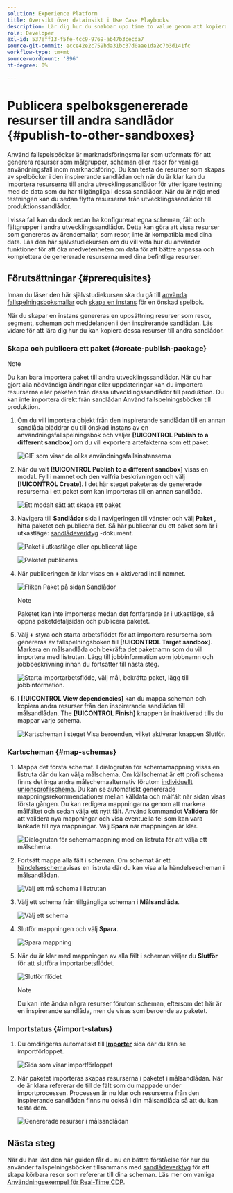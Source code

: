```yaml
---
solution: Experience Platform
title: Översikt över datainsikt i Use Case Playbooks
description: Lär dig hur du snabbar upp time to value genom att kopiera resurserna som genereras i den sista inspirerande sandlådan till andra sandlådor.
role: Developer
exl-id: 537eff13-f5fe-4cc9-9769-ab47b3cecda7
source-git-commit: ecce42e2c759bda31bc37d0aae1da2c7b3d141fc
workflow-type: tm+mt
source-wordcount: '896'
ht-degree: 0%

---
```


# Publicera spelboksgenererade resurser till andra sandlådor {#publish-to-other-sandboxes}

Använd fallspelsböcker är marknadsföringsmallar som utformats för att generera resurser som målgrupper, scheman eller resor för vanliga användningsfall inom marknadsföring. Du kan testa de resurser som skapas av spelböcker i den inspirerande sandlådan och när du är klar kan du importera resurserna till andra utvecklingssandlådor för ytterligare testning med de data som du har tillgängliga i dessa sandlådor. När du är nöjd med testningen kan du sedan flytta resurserna från utvecklingssandlådor till produktionssandlådor.

I vissa fall kan du dock redan ha konfigurerat egna scheman, fält och fältgrupper i andra utvecklingssandlådor. Detta kan göra att vissa resurser som genereras av ärendemallar, som resor, inte är kompatibla med dina data. Läs den här självstudiekursen om du vill veta hur du använder funktioner för att öka medvetenheten om data för att bättre anpassa och komplettera de genererade resurserna med dina befintliga resurser.

## Förutsättningar {#prerequisites}

Innan du läser den här självstudiekursen ska du gå till [använda fallspelningsboksmallar](/help/use-case-playbooks/playbooks/discover.md#search-and-filter) och [skapa en instans](/help/use-case-playbooks/playbooks/create-share-reuse.md) för en önskad spelbok.

När du skapar en instans genereras en uppsättning resurser som resor, segment, scheman och meddelanden i den inspirerande sandlådan. Läs vidare för att lära dig hur du kan kopiera dessa resurser till andra sandlådor.

### Skapa och publicera ett paket {#create-publish-package}

>[!NOTE]
>
> Du kan bara importera paket till andra utvecklingssandlådor. När du har gjort alla nödvändiga ändringar eller uppdateringar kan du importera resurserna eller paketen från dessa utvecklingssandlådor till produktion. Du kan inte importera direkt från sandlådan Använd fallspelningsböcker till produktion.

1. Om du vill importera objekt från den inspirerande sandlådan till en annan sandlåda bläddrar du till önskad instans av en användningsfallspelningsbok och väljer **[!UICONTROL Publish to a different sandbox]** om du vill exportera artefakterna som ett paket.

   ![GIF som visar de olika användningsfallsinstanserna](/help/use-case-playbooks/assets/playbooks/data-awareness/browse-to-existing-instances-of-playbook.gif)

2. När du valt **[!UICONTROL Publish to a different sandbox]** visas en modal. Fyll i namnet och den valfria beskrivningen och välj **[!UICONTROL Create]**. I det här steget paketeras de genererade resurserna i ett paket som kan importeras till en annan sandlåda.

   ![Ett modalt sätt att skapa ett paket](/help/use-case-playbooks/assets/playbooks/data-awareness/create-package-modal.png)

3. Navigera till **Sandlådor** sida i navigeringen till vänster och välj **Paket** , hitta paketet och publicera det. Så här publicerar du ett paket som är i utkastläge: [sandlådeverktyg](/help/sandboxes/ui/sandbox-tooling.md#add-an-object-to-an-existing-package-and-publish) -dokument.

   ![Paket i utkastläge eller opublicerat läge](/help/use-case-playbooks/assets/playbooks/data-awareness/draft-mode.png)

   ![Paketet publiceras](/help/use-case-playbooks/assets/playbooks/data-awareness/publish-draft.png)

4. När publiceringen är klar visas en **+** aktiverad intill namnet.

   ![Fliken Paket på sidan Sandlådor](/help/use-case-playbooks/assets/playbooks/data-awareness/packages.png)

   >[!NOTE]
   >
   > Paketet kan inte importeras medan det fortfarande är i utkastläge, så öppna paketdetaljsidan och publicera paketet.

5. Välj **+** styra och starta arbetsflödet för att importera resurserna som genereras av fallspelningsboken till **[!UICONTROL Target sandbox]**. Markera en målsandlåda och bekräfta det paketnamn som du vill importera med listrutan. Lägg till jobbinformation som jobbnamn och jobbbeskrivning innan du fortsätter till nästa steg.

   ![Starta importarbetsflöde, välj mål, bekräfta paket, lägg till jobbinformation.](/help/use-case-playbooks/assets/playbooks/data-awareness/import-package-import-settings.png)

6. I **[!UICONTROL View dependencies]** kan du mappa scheman och kopiera andra resurser från den inspirerande sandlådan till målsandlådan. The **[!UICONTROL Finish]** knappen är inaktiverad tills du mappar varje schema.

   ![Kartscheman i steget Visa beroenden, vilket aktiverar knappen Slutför.](/help/use-case-playbooks/assets/playbooks/data-awareness/import-package-view-dependencies.png)

### Kartscheman {#map-schemas}

1. Mappa det första schemat. I dialogrutan för schemamappning visas en listruta där du kan välja målschema. Om källschemat är ett profilschema finns det inga andra målschemaalternativ förutom [individuellt unionsprofilschema](/help/xdm/classes/individual-profile.md). Du kan se automatiskt genererade mappningsrekommendationer mellan källdata och målfält när sidan visas första gången. Du kan redigera mappningarna genom att markera målfältet och sedan välja ett nytt fält. Använd kommandot **Validera** för att validera nya mappningar och visa eventuella fel som kan vara länkade till nya mappningar. Välj **Spara** när mappningen är klar.

   ![Dialogrutan för schemamappning med en listruta för att välja ett målschema.](/help/use-case-playbooks/assets/playbooks/data-awareness/map-to-existing-fields.png)

2. Fortsätt mappa alla fält i scheman. Om schemat är ett [händelseschema](/help/xdm/classes/experienceevent.md)visas en listruta där du kan visa alla händelsescheman i målsandlådan.

   ![Välj ett målschema i listrutan](/help/use-case-playbooks/assets/playbooks/data-awareness/map-to-event-schema.png)

3. Välj ett schema från tillgängliga scheman i **Målsandlåda**.

   ![Välj ett schema](/help/use-case-playbooks/assets/playbooks/data-awareness/map-to-available-schemas.png)

4. Slutför mappningen och välj **Spara**.

   ![Spara mappning](/help/use-case-playbooks/assets/playbooks/data-awareness/map-to-existing-modal.png)

5. När du är klar med mappningen av alla fält i scheman väljer du **Slutför** för att slutföra importarbetsflödet.

   ![Slutför flödet](/help/use-case-playbooks/assets/playbooks/data-awareness/complete-flow.png)

   >[!NOTE]
   >
   > Du kan inte ändra några resurser förutom scheman, eftersom det här är en inspirerande sandlåda, men de visas som beroende av paketet.

### Importstatus {#import-status}

1. Du omdirigeras automatiskt till [**Importer**](/help/sandboxes/ui/sandbox-tooling.md#view-import-details) sida där du kan se importförloppet.

   ![Sida som visar importförloppet](/help/use-case-playbooks/assets/playbooks/data-awareness/import-progress.png)

2. När paketet importeras skapas resurserna i paketet i målsandlådan. När de är klara refererar de till de fält som du mappade under importprocessen. Processen är nu klar och resurserna från den inspirerande sandlådan finns nu också i din målsandlåda så att du kan testa dem.

   ![Genererade resurser i målsandlådan](/help/use-case-playbooks/assets/playbooks/data-awareness/packages.png)

## Nästa steg

När du har läst den här guiden får du nu en bättre förståelse för hur du använder fallspelningsböcker tillsammans med [sandlådeverktyg](/help/sandboxes/ui/sandbox-tooling.md#monitor-import-jobs-and-view-import-objects-details) för att skapa körbara resor som refererar till dina scheman. Läs mer om vanliga [Användningsexempel för Real-Time CDP](/help/rtcdp/use-case-guides/intelligent-re-engagement/intelligent-re-engagement.md).
